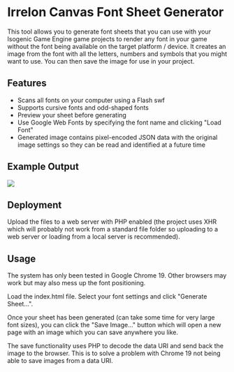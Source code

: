 # Irrelon Canvas Font Sheet Generator
This tool allows you to generate font sheets that you can use with your Isogenic Game Engine game
projects to render any font in your game without the font being available on the target platform / device.
It creates an image from the font with all the letters, numbers and symbols that you might want to use.
You can then save the image for use in your project.

## Features

* Scans all fonts on your computer using a Flash swf
* Supports cursive fonts and odd-shaped fonts
* Preview your sheet before generating
* Use Google Web Fonts by specifying the font name and clicking "Load Font"
* Generated image contains pixel-encoded JSON data with the original image settings so they can be read and identified at a future time

## Example Output

![](http://www.isogenicengine.com/tools/fontSheetGenerator/example/kunstler_script_26pt.png)

## Deployment

Upload the files to a web server with PHP enabled (the project uses XHR which will probably not work
from a standard file folder so uploading to a web server or loading from a local server is recommended).

## Usage

The system has only been tested in Google Chrome 19. Other browsers may work but may also mess up the
font positioning.

Load the index.html file. Select your font settings and click "Generate Sheet...".

Once your sheet has been generated (can take some time for very large font sizes), you can click the
"Save Image..." button which will open a new page with an image which you can save anywhere you like.

The save functionality uses PHP to decode the data URI and send back the image to the browser. This is to
solve a problem with Chrome 19 not being able to save images from a data URI.